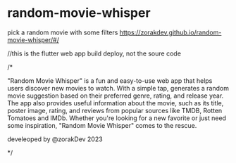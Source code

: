 # random-movie-whisper
pick a random movie with some filters
https://zorakdev.github.io/random-movie-whisper/#/

//this is the flutter web app build deploy, not the soure code

/*

"Random Movie Whisper" 
 is a fun and easy-to-use web app that helps
 users discover new movies to watch. With a simple tap, 
 generates a random movie suggestion based on 
 their preferred genre, rating, and release year. 
 The app also provides useful information about the movie, 
 such as its title, poster image, rating, and reviews from 
 popular sources like TMDB, Rotten Tomatoes and IMDb. 
 Whether you're looking for a new favorite or just need some 
 inspiration, "Random Movie Whisper" comes to the rescue.

 develeoped by @zorakDev 
 2023
 
*/
